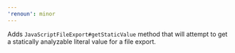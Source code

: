 ```yaml
---
'renoun': minor
---
```


Adds `JavaScriptFileExport#getStaticValue` method that will attempt to get a statically analyzable literal value for a file export.
